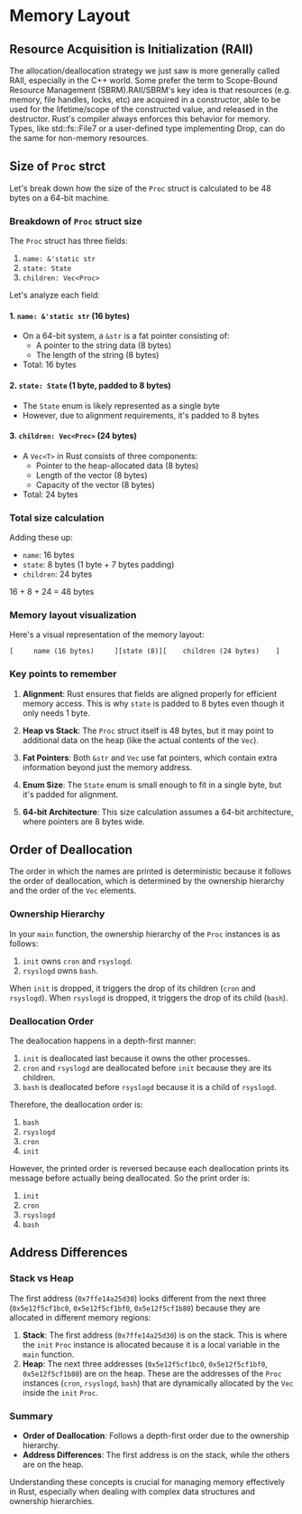 # Memory Layout

## Resource Acquisition is Initialization (RAII)
The allocation/deallocation strategy we just saw is more generally called RAII, especially in the C++ world. Some prefer the term to Scope-Bound Resource Management (SBRM).RAII/SBRM's key idea is that resources (e.g. memory, file handles, locks, etc) are acquired in a constructor, able to be used for the lifetime/scope of the constructed value, and released in the destructor. Rust's compiler always enforces this behavior for memory. Types, like std::fs::File7 or a user-defined type implementing Drop, can do the same for non-memory resources.

## Size of `Proc` strct

Let's break down how the size of the `Proc` struct is calculated to be 48 bytes on a 64-bit machine. 

### Breakdown of `Proc` struct size

The `Proc` struct has three fields:

1. `name: &'static str`
2. `state: State`
3. `children: Vec<Proc>`

Let's analyze each field:

#### 1. `name: &'static str` (16 bytes)
- On a 64-bit system, a `&str` is a fat pointer consisting of:
  - A pointer to the string data (8 bytes)
  - The length of the string (8 bytes)
- Total: 16 bytes

#### 2. `state: State` (1 byte, padded to 8 bytes)
- The `State` enum is likely represented as a single byte
- However, due to alignment requirements, it's padded to 8 bytes

#### 3. `children: Vec<Proc>` (24 bytes)
- A `Vec<T>` in Rust consists of three components:
  - Pointer to the heap-allocated data (8 bytes)
  - Length of the vector (8 bytes)
  - Capacity of the vector (8 bytes)
- Total: 24 bytes

### Total size calculation

Adding these up:
- `name`: 16 bytes
- `state`: 8 bytes (1 byte + 7 bytes padding)
- `children`: 24 bytes

16 + 8 + 24 = 48 bytes

### Memory layout visualization

Here's a visual representation of the memory layout:

```
[     name (16 bytes)     ][state (8)][    children (24 bytes)    ]
```

### Key points to remember

1. **Alignment**: Rust ensures that fields are aligned properly for efficient memory access. This is why `state` is padded to 8 bytes even though it only needs 1 byte.

2. **Heap vs Stack**: The `Proc` struct itself is 48 bytes, but it may point to additional data on the heap (like the actual contents of the `Vec`).

3. **Fat Pointers**: Both `&str` and `Vec` use fat pointers, which contain extra information beyond just the memory address.

4. **Enum Size**: The `State` enum is small enough to fit in a single byte, but it's padded for alignment.

5. **64-bit Architecture**: This size calculation assumes a 64-bit architecture, where pointers are 8 bytes wide.


## Order of Deallocation

The order in which the names are printed is deterministic because it follows the order of deallocation, which is determined by the ownership hierarchy and the order of the `Vec` elements.

### Ownership Hierarchy

In your `main` function, the ownership hierarchy of the `Proc` instances is as follows:

1. `init` owns `cron` and `rsyslogd`.
2. `rsyslogd` owns `bash`.

When `init` is dropped, it triggers the drop of its children (`cron` and `rsyslogd`). When `rsyslogd` is dropped, it triggers the drop of its child (`bash`).

### Deallocation Order

The deallocation happens in a depth-first manner:

1. `init` is deallocated last because it owns the other processes.
2. `cron` and `rsyslogd` are deallocated before `init` because they are its children.
3. `bash` is deallocated before `rsyslogd` because it is a child of `rsyslogd`.

Therefore, the deallocation order is:

1. `bash`
2. `rsyslogd`
3. `cron`
4. `init`

However, the printed order is reversed because each deallocation prints its message before actually being deallocated. So the print order is:

1. `init`
2. `cron`
3. `rsyslogd`
4. `bash`

## Address Differences

### Stack vs Heap

The first address (`0x7ffe14a25d30`) looks different from the next three (`0x5e12f5cf1bc0`, `0x5e12f5cf1bf0`, `0x5e12f5cf1b80`) because they are allocated in different memory regions:

1. **Stack**: The first address (`0x7ffe14a25d30`) is on the stack. This is where the `init` `Proc` instance is allocated because it is a local variable in the `main` function.
2. **Heap**: The next three addresses (`0x5e12f5cf1bc0`, `0x5e12f5cf1bf0`, `0x5e12f5cf1b80`) are on the heap. These are the addresses of the `Proc` instances (`cron`, `rsyslogd`, `bash`) that are dynamically allocated by the `Vec` inside the `init` `Proc`.

### Summary

- **Order of Deallocation**: Follows a depth-first order due to the ownership hierarchy.
- **Address Differences**: The first address is on the stack, while the others are on the heap.

Understanding these concepts is crucial for managing memory effectively in Rust, especially when dealing with complex data structures and ownership hierarchies.